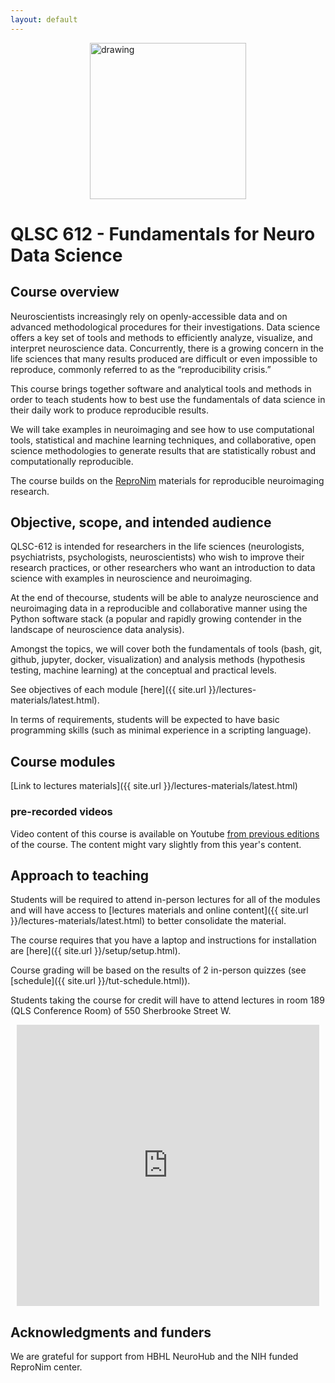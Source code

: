 ```yaml
---
layout: default
---
```


<div style="display: flex; justify-content: center; margin: 10px">
<img src="origami_logo.png" alt="drawing" width="250">
</div>

# QLSC 612 - Fundamentals for Neuro Data Science

## Course overview

Neuroscientists increasingly rely on openly-accessible data and on advanced
methodological procedures for their investigations.
Data science offers a key set of tools and methods to efficiently analyze, visualize, and interpret
neuroscience data.
Concurrently, there is a growing concern in the life sciences
that many results produced are difficult or even impossible to reproduce,
commonly referred to as the “reproducibility crisis.”

This course brings together software and analytical tools and methods in order to teach
students how to best use the fundamentals of data science in their daily work
to produce reproducible results.

We will take examples in neuroimaging and see how
to use computational tools, statistical and machine learning techniques,
and collaborative, open science methodologies to generate results
that are statistically robust and computationally reproducible.

The course builds on the [ReproNim](https://www.repronim.org/) materials for reproducible neuroimaging research.

## Objective, scope, and intended audience

QLSC-612 is intended for researchers in the life sciences (neurologists,
psychiatrists, psychologists, neuroscientists) who wish to improve their
research practices, or other researchers who want an introduction to data
science with examples in neuroscience and neuroimaging.

At the end of thecourse, students will be able to analyze neuroscience
and neuroimaging data in a reproducible and collaborative manner
using the Python software stack (a popular and rapidly growing contender
in the landscape of neuroscience data analysis).

Amongst the topics, we will cover both the fundamentals of tools (bash, git,
github, jupyter, docker, visualization) and analysis methods (hypothesis
testing, machine learning) at the conceptual and practical levels.

See objectives of each module [here]({{ site.url }}/lectures-materials/latest.html).

In terms of requirements, students will be expected to have basic programming
skills (such as minimal experience in a scripting language).

## Course modules

[Link to lectures materials]({{ site.url }}/lectures-materials/latest.html)

### pre-recorded videos

Video content of this course is available on Youtube
[from previous editions](https://www.youtube.com/@qls612-bhs9/videos)
of the course. The content might vary slightly from this year's content. 

## Approach to teaching

Students will be required to attend in-person lectures for all of the modules
and will have access to [lectures materials and online content]({{ site.url }}/lectures-materials/latest.html)
to better consolidate the material.

The course requires that you have a laptop and instructions for installation are [here]({{ site.url }}/setup/setup.html).

Course grading will be based on the results of 2 in-person quizzes (see [schedule]({{ site.url }}/tut-schedule.html)).

Students taking the course for credit will have to attend lectures
in room 189 (QLS Conference Room) of 550 Sherbrooke Street W.

<div style="display: flex; justify-content: center; margin: 10px">
    <iframe
        src="https://www.google.com/maps/embed?pb=!1m18!1m12!1m3!1d2796.2164766380392!2d-73.57253299999999!3d45.5057207!2m3!1f0!2f0!3f0!3m2!1i1024!2i768!4f13.1!3m3!1m2!1s0x4cc91a463c616b9b%3A0x201e96955bbdbd84!2s550%20Sherbrooke%20St%20W%2C%20Montreal%2C%20QC%20H3A%201B9%2C%20Canada!5e0!3m2!1sen!2sbe!4v1713968806450!5m2!1sen!2sbe"
        width="600"
        height="450"
        style="border:0;"
        allowfullscreen=""
        loading="lazy"
        referrerpolicy="no-referrer-when-downgrade">
    </iframe>
</div>

## Acknowledgments and funders

We are grateful for support from HBHL NeuroHub and the NIH funded ReproNim center.
